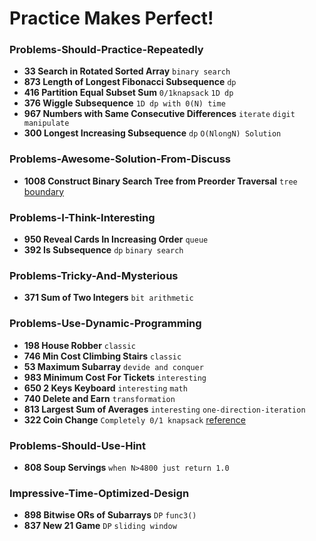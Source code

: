 # Practice Makes Perfect!

### Problems-Should-Practice-Repeatedly

- **33 Search in Rotated Sorted Array** `binary search`
- **873 Length of Longest Fibonacci Subsequence** `dp`
- **416 Partition Equal Subset Sum** `0/1knapsack` `1D dp` 
- **376 Wiggle Subsequence** `1D dp with 0(N) time`
- **967 Numbers with Same Consecutive Differences** `iterate` `digit manipulate`
- **300 Longest Increasing Subsequence** `dp` `O(NlongN) Solution`

### Problems-Awesome-Solution-From-Discuss
- **1008 Construct Binary Search Tree from Preorder Traversal** `tree` [boundary](https://leetcode.com/problems/construct-binary-search-tree-from-preorder-traversal/discuss/252232/JavaC%2B%2BPython-O(N)-Solution)

### Problems-I-Think-Interesting

- **950 Reveal Cards In Increasing Order** `queue`
- **392 Is Subsequence** `dp` `binary search`

### Problems-Tricky-And-Mysterious

- **371 Sum of Two Integers** `bit arithmetic`

### Problems-Use-Dynamic-Programming

- **198 House Robber** `classic`
- **746 Min Cost Climbing Stairs** `classic`
- **53 Maximum Subarray** `devide and conquer`
- **983 Minimum Cost For Tickets**  `interesting`
- **650 2 Keys Keyboard**  `interesting` `math`
- **740 Delete and Earn** `transformation`
- **813 Largest Sum of Averages** `interesting` `one-direction-iteration`
- **322 Coin Change** `Completely 0/1 knapsack` [reference](https://www.kancloud.cn/kancloud/pack/70125)

### Problems-Should-Use-Hint

- **808 Soup Servings** `when N>4800 just return 1.0`

### Impressive-Time-Optimized-Design

- **898 Bitwise ORs of Subarrays** `DP` `func3()`
- **837 New 21 Game** `DP` `sliding window`
